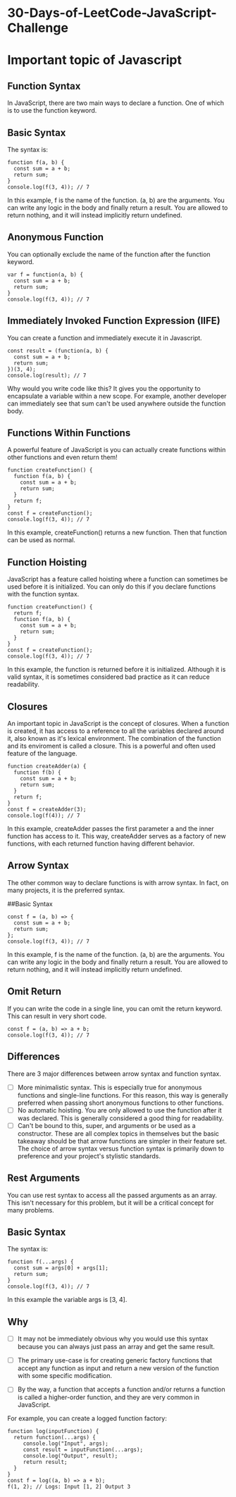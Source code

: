 # 30-Days-of-LeetCode-JavaScript-Challenge

# Important topic of Javascript

## Function Syntax
In JavaScript, there are two main ways to declare a function. One of which is to use the function keyword.

## Basic Syntax
The syntax is:
```
function f(a, b) {
  const sum = a + b;
  return sum;
}
console.log(f(3, 4)); // 7
```
In this example, f is the name of the function. (a, b) are the arguments. You can write any logic in the body and finally return a result. You are allowed to return nothing, and it will instead implicitly return undefined.

## Anonymous Function
You can optionally exclude the name of the function after the function keyword.
```
var f = function(a, b) {
  const sum = a + b;
  return sum;
}
console.log(f(3, 4)); // 7
```
## Immediately Invoked Function Expression (IIFE)
You can create a function and immediately execute it in Javascript.
```
const result = (function(a, b) {
  const sum = a + b;
  return sum;
})(3, 4);
console.log(result); // 7
```
Why would you write code like this? It gives you the opportunity to encapsulate a variable within a new scope. For example, another developer can immediately see that sum can't be used anywhere outside the function body.

## Functions Within Functions
A powerful feature of JavaScript is you can actually create functions within other functions and even return them!
```
function createFunction() {
  function f(a, b) {
    const sum = a + b;
    return sum;
  }
  return f;
}
const f = createFunction();
console.log(f(3, 4)); // 7
```
In this example, createFunction() returns a new function. Then that function can be used as normal.

## Function Hoisting
JavaScript has a feature called hoisting where a function can sometimes be used before it is initialized. You can only do this if you declare functions with the function syntax.
```
function createFunction() {
  return f;
  function f(a, b) {
    const sum = a + b;
    return sum;
  }
}
const f = createFunction();
console.log(f(3, 4)); // 7
```
In this example, the function is returned before it is initialized. Although it is valid syntax, it is sometimes considered bad practice as it can reduce readability.

## Closures
An important topic in JavaScript is the concept of closures. When a function is created, it has access to a reference to all the variables declared around it, also known as it's lexical environment. The combination of the function and its enviroment is called a closure. This is a powerful and often used feature of the language.
```
function createAdder(a) {
  function f(b) {
    const sum = a + b;
    return sum;
  }
  return f;
}
const f = createAdder(3);
console.log(f(4)); // 7
```
In this example, createAdder passes the first parameter a and the inner function has access to it. This way, createAdder serves as a factory of new functions, with each returned function having different behavior.

## Arrow Syntax
The other common way to declare functions is with arrow syntax. In fact, on many projects, it is the preferred syntax.

##Basic Syntax
```
const f = (a, b) => {
  const sum = a + b;
  return sum;
};
console.log(f(3, 4)); // 7
```
In this example, f is the name of the function. (a, b) are the arguments. You can write any logic in the body and finally return a result. You are allowed to return nothing, and it will instead implicitly return undefined.

## Omit Return
If you can write the code in a single line, you can omit the return keyword. This can result in very short code.
```
const f = (a, b) => a + b;
console.log(f(3, 4)); // 7
```
## Differences
There are 3 major differences between arrow syntax and function syntax.

- [ ] More minimalistic syntax. This is especially true for anonymous functions and single-line functions. For this reason, this way is generally preferred when passing short anonymous functions to other functions.
- [ ] No automatic hoisting. You are only allowed to use the function after it was declared. This is generally considered a good thing for readability.
- [ ] Can't be bound to this, super, and arguments or be used as a constructor. These are all complex topics in themselves but the basic takeaway should be that arrow functions are simpler in their feature set.
The choice of arrow syntax versus function syntax is primarily down to preference and your project's stylistic standards.

## Rest Arguments
You can use rest syntax to access all the passed arguments as an array. This isn't necessary for this problem, but it will be a critical concept for many problems.

##  Basic Syntax
The syntax is:
```
function f(...args) {
  const sum = args[0] + args[1];
  return sum;
}
console.log(f(3, 4)); // 7
```
In this example the variable args is [3, 4].

## Why
- [ ] It may not be immediately obvious why you would use this syntax because you can always just pass an array and get the same result.

- [ ] The primary use-case is for creating generic factory functions that accept any function as input and return a new version of the function with some specific modification.

- [ ] By the way, a function that accepts a function and/or returns a function is called a higher-order function, and they are very common in JavaScript.

For example, you can create a logged function factory:
```
function log(inputFunction) {
  return function(...args) {
     console.log("Input", args);
     const result = inputFunction(...args);
     console.log("Output", result);
     return result;
  }
}
const f = log((a, b) => a + b);
f(1, 2); // Logs: Input [1, 2] Output 3
```
